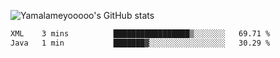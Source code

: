 ![Yamalameyooooo's GitHub stats](https://github-readme-stats.vercel.app/api?username=yamalameyooooo&theme=transparent&show_icons=true\&show=reviews,discussions_started,discussions_answered,prs_merged,prs_merged_percentage)

<!--START_SECTION:waka-->

```txt
XML    3 mins          █████████████████▒░░░░░░░   69.71 %
Java   1 min           ███████▓░░░░░░░░░░░░░░░░░   30.29 %
```

<!--END_SECTION:waka-->

